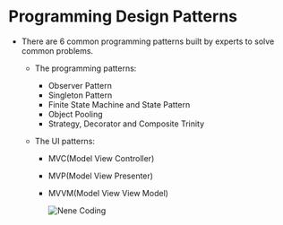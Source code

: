# Programming Design Patterns
- There are 6 common programming patterns built by experts to solve common problems.

  - The programming patterns:
     - Observer Pattern
    - Singleton Pattern
    - Finite State Machine and State Pattern
    - Object Pooling
    - Strategy, Decorator and Composite Trinity
    
  - The UI patterns:
    - MVC(Model View Controller)
    - MVP(Model View Presenter)
    - MVVM(Model View View Model)

                
      ![Nene Coding](https://user-images.githubusercontent.com/113314204/199116264-3d310794-0079-4672-89c9-d7e773cac734.gif)
